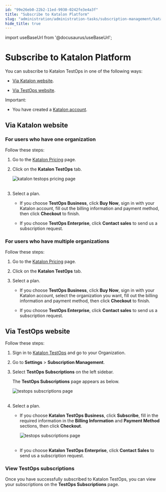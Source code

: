 ```yaml
---
id: "99e26eb0-22b2-11ed-9930-0242fe3e4a3f"
title: "Subscribe to Katalon Platform"
slug: "administration/administration-tasks/subscription-management/katalon-platform-subscription/subscribe-to-katalon-platform"
hide_title: true
---
```

import useBaseUrl from '@docusaurus/useBaseUrl';


# <a id="id" class="anchor_top_offset"/><a id="ariaid-title1" class="anchor_top_offset"/>Subscribe to Katalon Platform

<div xmlns="http://www.w3.org/1999/xhtml" className="p">You can subscribe to Katalon TestOps in one of the following ways:<ul className="ul"><li className="li">
      <p className="p"><a className="xref" href="#id_1">Via Katalon website</a>.</p>
    </li><li className="li">
      <p className="p"><a className="xref" href="#id_4">Via TestOps website</a>.</p>
    </li></ul></div>
<div xmlns="http://www.w3.org/1999/xhtml" className="note important note_important"><span className="note__title">Important:</span> 
  <ul className="ul"><li className="li">
      <p className="p">You have created a <a className="xref j-external-link" href="https://www.katalon.com/sign-up/" target="_blank">Katalon account</a>.</p>
    </li></ul>
</div>

## <a id="id_1" class="anchor_top_offset"/>Via Katalon website


### <a id="id_2" class="anchor_top_offset"/>For users who have one organization

<p xmlns="http://www.w3.org/1999/xhtml" className="p">Follow these steps:</p> 
<ol xmlns="http://www.w3.org/1999/xhtml" className="ol"><li className="li">     <p className="p">Go to the <a className="xref j-external-link" href="https://www.katalon.com/pricing/" target="_blank">Katalon         Pricing</a> page.</p>   </li><li className="li">     <p className="p">Click on the <strong className="ph b">Katalon TestOps</strong> tab.</p>     <p className="p">       <img className="image" src={useBaseUrl("https://github.com/katalon-studio/docs-images/raw/master/katalon-analytics/docs/testops-revamp-oct-subscription-docs/katalon-pricing-page.png")} alt="katalon testops pricing page" /><br /><br />     </p>   </li><li className="li">     <p className="p">Select a plan.</p>     <ul className="ul"><li className="li">         <p className="p">If you choose <strong className="ph b">TestOps Business</strong>, click           <strong className="ph b">Buy Now</strong>, sign in with your Katalon account, fill           out the billing information and payment method, then click           <strong className="ph b">Checkout</strong> to finish.</p>       </li><li className="li">         <p className="p">If you choose <strong className="ph b">TestOps Enterprise</strong>, click           <strong className="ph b">Contact sales</strong> to send us a subscription           request.</p>       </li></ul>   </li></ol> 

### <a id="id_3" class="anchor_top_offset"/>For users who have multiple organizations

<p xmlns="http://www.w3.org/1999/xhtml" className="p">Follow these steps:</p> 
<ol xmlns="http://www.w3.org/1999/xhtml" className="ol"><li className="li">     <p className="p">Go to the <a className="xref j-external-link" href="https://www.katalon.com/pricing/" target="_blank">Katalon         Pricing</a> page.</p>   </li><li className="li">     <p className="p">Click on the <strong className="ph b">Katalon TestOps</strong> tab.</p>   </li><li className="li">     <p className="p">Select a plan.</p>     <ul className="ul"><li className="li">         <p className="p">If you choose <strong className="ph b">TestOps Business</strong>, click           <strong className="ph b">Buy Now</strong>, sign in with your Katalon account, select           the organization you want, fill out the billing information and           payment method, then click <strong className="ph b">Checkout</strong> to finish.</p>       </li><li className="li">         <p className="p">If you choose <strong className="ph b">TestOps Enterprise</strong>, click           <strong className="ph b">Contact sales</strong> to send us a subscription           request.</p>       </li></ul>   </li></ol> 
    

## <a id="id_4" class="anchor_top_offset"/>Via TestOps website

    
      
<p xmlns="http://www.w3.org/1999/xhtml" className="p">Follow these steps:</p> 
      
<ol xmlns="http://www.w3.org/1999/xhtml" className="ol">   <li className="li">     <p className="p">Sign in to <a className="xref j-external-link" href="https://testops.katalon.io/login" target="_blank">Katalon         TestOps</a> and go to your Organization.</p>   </li>   <li className="li">     <p className="p">Go to <strong className="ph b">Settings</strong> &gt; <strong className="ph b">Subscription         Management</strong>.</p>   </li>   <li className="li">     <p className="p">Select <strong className="ph b">TestOps Subscriptions</strong> on the left       sidebar.</p>     <p className="p">The <strong className="ph b">TestOps Subscriptions</strong> page appears as       below.</p>     <p className="p">       <img className="image" src={useBaseUrl("https://github.com/katalon-studio/docs-images/raw/master/katalon-analytics/docs/testops-revamp-oct-subscription-docs/to-subscription-page.png")} alt="testops subscriptions page" /><br /><br />     </p>   </li>   <li className="li">     <p className="p">Select a plan.</p>     <ul className="ul">       <li className="li">         <p className="p">If you choose <strong className="ph b">Katalon TestOps Business</strong>, click           <strong className="ph b">Subscribe</strong>, fill in the required information in the           <strong className="ph b">Billing Information</strong> and <strong className="ph b">Payment             Method</strong> sections, then click <strong className="ph b">Checkout</strong>.</p>         <p className="p">           <img className="image" src={useBaseUrl("https://github.com/katalon-studio/docs-images/raw/master/katalon-analytics/docs/testops-revamp-oct-subscription-docs/subscribe-testops-business-page.png")} alt="testops subscriptions page" /><br /><br />         </p>       </li>       <li className="li">         <p className="p">If you choose <strong className="ph b">Katalon TestOps Enterprise</strong>, click           <strong className="ph b">Contact Sales</strong> to send us a subscription           request.</p>       </li>     </ul>   </li> </ol> 
    
      
      

### <a id="id_5" class="anchor_top_offset"/>View TestOps subscriptions

      
        
<p xmlns="http://www.w3.org/1999/xhtml" className="p">Once you have successfully subscribed to Katalon TestOps, you   can view your subscriptions on the <strong className="ph b">TestOps     Subscriptions</strong> page.</p> 
      
    
